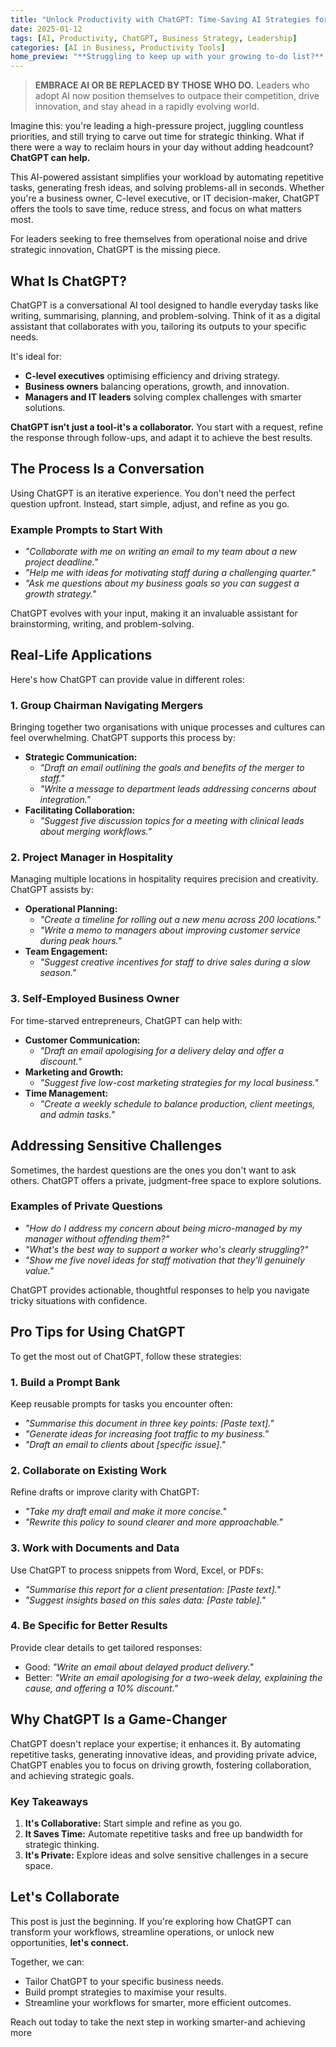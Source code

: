 ```yaml
---
title: "Unlock Productivity with ChatGPT: Time-Saving AI Strategies for Busy Professionals and Business Owners"
date: 2025-01-12
tags: [AI, Productivity, ChatGPT, Business Strategy, Leadership]
categories: [AI in Business, Productivity Tools]
home_preview: "**Struggling to keep up with your growing to-do list?** ChatGPT is the AI-powered assistant transforming the way leaders and professionals work. From streamlining operations to freeing up time for strategic decisions, it's your key to smarter, faster productivity. Learn how to use ChatGPT for tasks, planning, and innovation-and unlock your business's full potential."
---
```



> **EMBRACE AI OR BE REPLACED BY THOSE WHO DO.** Leaders who adopt AI now position themselves to outpace their competition, drive innovation, and stay ahead in a rapidly evolving world.

Imagine this: you're leading a high-pressure project, juggling countless priorities, and still trying to carve out time for strategic thinking. What if there were a way to reclaim hours in your day without adding headcount? **ChatGPT can help.**

This AI-powered assistant simplifies your workload by automating repetitive tasks, generating fresh ideas, and solving problems-all in seconds. Whether you're a business owner, C-level executive, or IT decision-maker, ChatGPT offers the tools to save time, reduce stress, and focus on what matters most.

For leaders seeking to free themselves from operational noise and drive strategic innovation, ChatGPT is the missing piece.

## What Is ChatGPT?

ChatGPT is a conversational AI tool designed to handle everyday tasks like writing, summarising, planning, and problem-solving. Think of it as a digital assistant that collaborates with you, tailoring its outputs to your specific needs.

It's ideal for:

- **C-level executives** optimising efficiency and driving strategy.
- **Business owners** balancing operations, growth, and innovation.
- **Managers and IT leaders** solving complex challenges with smarter solutions.

**ChatGPT isn't just a tool-it's a collaborator.** You start with a request, refine the response through follow-ups, and adapt it to achieve the best results.

## The Process Is a Conversation

Using ChatGPT is an iterative experience. You don't need the perfect question upfront. Instead, start simple, adjust, and refine as you go.

### Example Prompts to Start With

- *"Collaborate with me on writing an email to my team about a new project deadline."*
- *"Help me with ideas for motivating staff during a challenging quarter."*
- *"Ask me questions about my business goals so you can suggest a growth strategy."*

ChatGPT evolves with your input, making it an invaluable assistant for brainstorming, writing, and problem-solving.

## Real-Life Applications

Here's how ChatGPT can provide value in different roles:

### 1. **Group Chairman Navigating Mergers**

Bringing together two organisations with unique processes and cultures can feel overwhelming. ChatGPT supports this process by:

- **Strategic Communication:**
  - *"Draft an email outlining the goals and benefits of the merger to staff."*
  - *"Write a message to department leads addressing concerns about integration."*
- **Facilitating Collaboration:**
  - *"Suggest five discussion topics for a meeting with clinical leads about merging workflows."*

### 2. **Project Manager in Hospitality**

Managing multiple locations in hospitality requires precision and creativity. ChatGPT assists by:

- **Operational Planning:**
  - *"Create a timeline for rolling out a new menu across 200 locations."*
  - *"Write a memo to managers about improving customer service during peak hours."*
- **Team Engagement:**
  - *"Suggest creative incentives for staff to drive sales during a slow season."*

### 3. **Self-Employed Business Owner**

For time-starved entrepreneurs, ChatGPT can help with:

- **Customer Communication:**
  - *"Draft an email apologising for a delivery delay and offer a discount."*
- **Marketing and Growth:**
  - *"Suggest five low-cost marketing strategies for my local business."*
- **Time Management:**
  - *"Create a weekly schedule to balance production, client meetings, and admin tasks."*

## Addressing Sensitive Challenges

Sometimes, the hardest questions are the ones you don't want to ask others. ChatGPT offers a private, judgment-free space to explore solutions.

### Examples of Private Questions

- *"How do I address my concern about being micro-managed by my manager without offending them?"*
- *"What's the best way to support a worker who's clearly struggling?"*
- *"Show me five novel ideas for staff motivation that they'll genuinely value."*

ChatGPT provides actionable, thoughtful responses to help you navigate tricky situations with confidence.

## Pro Tips for Using ChatGPT

To get the most out of ChatGPT, follow these strategies:

### 1. Build a Prompt Bank

Keep reusable prompts for tasks you encounter often:

- *"Summarise this document in three key points: [Paste text]."*
- *"Generate ideas for increasing foot traffic to my business."*
- *"Draft an email to clients about [specific issue]."*

### 2. Collaborate on Existing Work

Refine drafts or improve clarity with ChatGPT:

- *"Take my draft email and make it more concise."*
- *"Rewrite this policy to sound clearer and more approachable."*

### 3. Work with Documents and Data

Use ChatGPT to process snippets from Word, Excel, or PDFs:

- *"Summarise this report for a client presentation: [Paste text]."*
- *"Suggest insights based on this sales data: [Paste table]."*

### 4. Be Specific for Better Results

Provide clear details to get tailored responses:

- Good: *"Write an email about delayed product delivery."*
- Better: *"Write an email apologising for a two-week delay, explaining the cause, and offering a 10% discount."*

## Why ChatGPT Is a Game-Changer

ChatGPT doesn't replace your expertise; it enhances it. By automating repetitive tasks, generating innovative ideas, and providing private advice, ChatGPT enables you to focus on driving growth, fostering collaboration, and achieving strategic goals.

### Key Takeaways

1. **It's Collaborative:** Start simple and refine as you go.
2. **It Saves Time:** Automate repetitive tasks and free up bandwidth for strategic thinking.
3. **It's Private:** Explore ideas and solve sensitive challenges in a secure space.

## Let's Collaborate

This post is just the beginning. If you're exploring how ChatGPT can transform your workflows, streamline operations, or unlock new opportunities, **let's connect.**

Together, we can:

- Tailor ChatGPT to your specific business needs.
- Build prompt strategies to maximise your results.
- Streamline your workflows for smarter, more efficient outcomes.

Reach out today to take the next step in working smarter-and achieving more

